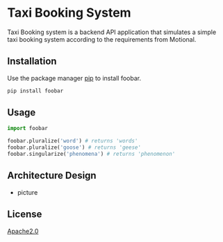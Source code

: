 # Taxi Booking System

Taxi Booking system is a backend API application that simulates a simple taxi booking system according to the requirements from Motional. 

## Installation

Use the package manager [pip](https://pip.pypa.io/en/stable/) to install foobar.

```bash
pip install foobar
```

## Usage

```python
import foobar

foobar.pluralize('word') # returns 'words'
foobar.pluralize('goose') # returns 'geese'
foobar.singularize('phenomena') # returns 'phenomenon'
```

## Architecture Design
- picture


## License
[Apache2.0](https://www.apache.org/licenses/LICENSE-2.0)
